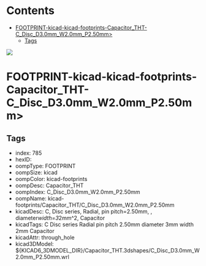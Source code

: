 



Contents
========

* [FOOTPRINT-kicad-kicad-footprints-Capacitor_THT-C_Disc_D3.0mm_W2.0mm_P2.50mm>](#footprint-kicad-kicad-footprints-capacitor_tht-c_disc_d30mm_w20mm_p250mm)
	* [Tags](#tags)
  
![][im]
# FOOTPRINT-kicad-kicad-footprints-Capacitor_THT-C_Disc_D3.0mm_W2.0mm_P2.50mm>

## Tags

- index: 785
- hexID: 
- oompType: FOOTPRINT
- oompSize: kicad
- oompColor: kicad-footprints
- oompDesc: Capacitor_THT
- oompIndex: C_Disc_D3.0mm_W2.0mm_P2.50mm
- oompName: kicad-footprints/Capacitor_THT/C_Disc_D3.0mm_W2.0mm_P2.50mm
- kicadDesc: C, Disc series, Radial, pin pitch=2.50mm, , diameter*width=3*2mm^2, Capacitor
- kicadTags: C Disc series Radial pin pitch 2.50mm  diameter 3mm width 2mm Capacitor
- kicadAttr: through_hole
- kicad3DModel: ${KICAD6_3DMODEL_DIR}/Capacitor_THT.3dshapes/C_Disc_D3.0mm_W2.0mm_P2.50mm.wrl



[im]: image.png
